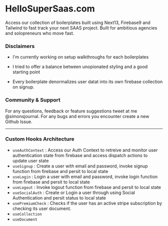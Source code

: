 # HelloSuperSaas.com

Access our collection of boilerplates built using Next13, Firebase9 and Tailwind to fast track your next SAAS project. Built for ambitious agencies and solopreneurs who move fast.

### Disclaimers

- I'm currently working on setup walkthroughs for each boilerplates

- I tried to offer a balance between unopionated styling and a good starting point
- Every boilerplate denormalizes user datat into its own firebase collection on signup.

### Community & Support

For any questions, feedback or feature suggestions tweet at me @simonsjournal. For any bugs and errors you encounter create a new Github Issue.

---

### Custom Hooks Architecture

- `useAuthContext` : Access our Auth Context to retreive and monitor user authentication state from firebase and access dispatch actions to update user state
- `useSignup` : Create a user with email and password, invoke signup function from firebase and persit to local state
- `useLogin` : Login a user with email and password, invoke login function from firebase and persit to local state
- `useLogout` : Invoke logout function from firebase and persit to local state
- `useSocialAuth` : Create or Login a user through using Social Authentication and persit status to local state
- `usePremiumCheck` : Checks if the user has an active stripe subscription by checking its user document.
- `useCollection`
- `useDocument`
